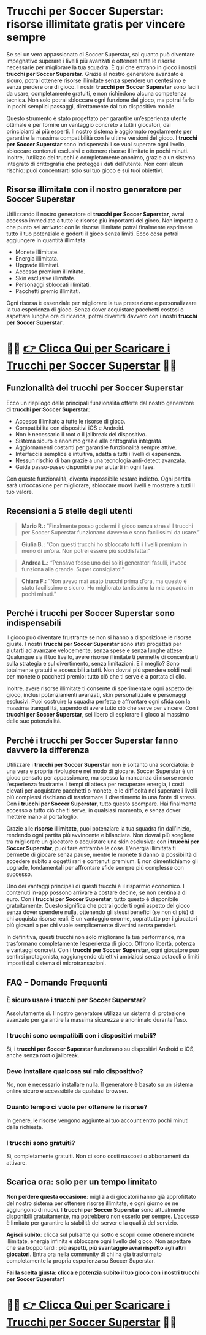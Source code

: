 <h1>Trucchi per Soccer Superstar: risorse illimitate gratis per vincere sempre</h1>

<p>Se sei un vero appassionato di Soccer Superstar, sai quanto può diventare impegnativo superare i livelli più avanzati e ottenere tutte le risorse necessarie per migliorare la tua squadra. È qui che entrano in gioco i nostri <strong>trucchi per Soccer Superstar</strong>. Grazie al nostro generatore avanzato e sicuro, potrai ottenere risorse illimitate senza spendere un centesimo e senza perdere ore di gioco. I nostri <strong>trucchi per Soccer Superstar</strong> sono facili da usare, completamente gratuiti, e non richiedono alcuna competenza tecnica. Non solo potrai sbloccare ogni funzione del gioco, ma potrai farlo in pochi semplici passaggi, direttamente dal tuo dispositivo mobile.</p>

<p>Questo strumento è stato progettato per garantire un’esperienza utente ottimale e per fornire un vantaggio concreto a tutti i giocatori, dai principianti ai più esperti. Il nostro sistema è aggiornato regolarmente per garantire la massima compatibilità con le ultime versioni del gioco. I <strong>trucchi per Soccer Superstar</strong> sono indispensabili se vuoi superare ogni livello, sbloccare contenuti esclusivi e ottenere risorse illimitate in pochi minuti. Inoltre, l’utilizzo dei trucchi è completamente anonimo, grazie a un sistema integrato di crittografia che protegge i dati dell’utente. Non corri alcun rischio: puoi concentrarti solo sul tuo gioco e sui tuoi obiettivi.</p>

<h2>Risorse illimitate con il nostro generatore per Soccer Superstar</h2>

<p>Utilizzando il nostro generatore di <strong>trucchi per Soccer Superstar</strong>, avrai accesso immediato a tutte le risorse più importanti del gioco. Non importa a che punto sei arrivato: con le risorse illimitate potrai finalmente esprimere tutto il tuo potenziale e goderti il gioco senza limiti. Ecco cosa potrai aggiungere in quantità illimitata:</p>

<ul>
  <li>Monete illimitate.</li>
  <li>Energia illimitata.</li>
  <li>Upgrade illimitati.</li>
  <li>Accesso premium illimitato.</li>
  <li>Skin esclusive illimitate.</li>
  <li>Personaggi sbloccati illimitati.</li>
  <li>Pacchetti premio illimitati.</li>
</ul>

<p>Ogni risorsa è essenziale per migliorare la tua prestazione e personalizzare la tua esperienza di gioco. Senza dover acquistare pacchetti costosi o aspettare lunghe ore di ricarica, potrai divertirti davvero con i nostri <strong>trucchi per Soccer Superstar</strong>.</p>

# 🔴🔴 **[👉 Clicca Qui per Scaricare i Trucchi per Soccer Superstar](https://tinyurl.com/ToccoGioco)** 🔴🔴

<h2>Funzionalità dei trucchi per Soccer Superstar</h2>

<p>Ecco un riepilogo delle principali funzionalità offerte dal nostro generatore di <strong>trucchi per Soccer Superstar</strong>:</p>

<ul>
  <li>Accesso illimitato a tutte le risorse di gioco.</li>
  <li>Compatibilità con dispositivi iOS e Android.</li>
  <li>Non è necessario il root o il jailbreak del dispositivo.</li>
  <li>Sistema sicuro e anonimo grazie alla crittografia integrata.</li>
  <li>Aggiornamenti costanti per garantire funzionalità sempre attive.</li>
  <li>Interfaccia semplice e intuitiva, adatta a tutti i livelli di esperienza.</li>
  <li>Nessun rischio di ban grazie a una tecnologia anti-detect avanzata.</li>
  <li>Guida passo-passo disponibile per aiutarti in ogni fase.</li>
</ul>

<p>Con queste funzionalità, diventa impossibile restare indietro. Ogni partita sarà un’occasione per migliorare, sbloccare nuovi livelli e mostrare a tutti il tuo valore.</p>

<h2>Recensioni a 5 stelle degli utenti</h2>

<blockquote>
  <p><strong>Mario R.:</strong> “Finalmente posso godermi il gioco senza stress! I trucchi per Soccer Superstar funzionano davvero e sono facilissimi da usare.”</p>
</blockquote>

<blockquote>
  <p><strong>Giulia B.:</strong> “Con questi trucchi ho sbloccato tutti i livelli premium in meno di un’ora. Non potrei essere più soddisfatta!”</p>
</blockquote>

<blockquote>
  <p><strong>Andrea L.:</strong> “Pensavo fosse uno dei soliti generatori fasulli, invece funziona alla grande. Super consigliato!”</p>
</blockquote>

<blockquote>
  <p><strong>Chiara F.:</strong> “Non avevo mai usato trucchi prima d’ora, ma questo è stato facilissimo e sicuro. Ho migliorato tantissimo la mia squadra in pochi minuti.”</p>
</blockquote>

<h2>Perché i trucchi per Soccer Superstar sono indispensabili</h2>

<p>Il gioco può diventare frustrante se non si hanno a disposizione le risorse giuste. I nostri <strong>trucchi per Soccer Superstar</strong> sono stati progettati per aiutarti ad avanzare velocemente, senza spese e senza lunghe attese. Qualunque sia il tuo livello, avere risorse illimitate ti permette di concentrarti sulla strategia e sul divertimento, senza limitazioni. E il meglio? Sono totalmente gratuiti e accessibili a tutti. Non dovrai più spendere soldi reali per monete o pacchetti premio: tutto ciò che ti serve è a portata di clic.</p>

<p>Inoltre, avere risorse illimitate ti consente di sperimentare ogni aspetto del gioco, inclusi potenziamenti avanzati, skin personalizzate e personaggi esclusivi. Puoi costruire la squadra perfetta e affrontare ogni sfida con la massima tranquillità, sapendo di avere tutto ciò che serve per vincere. Con i <strong>trucchi per Soccer Superstar</strong>, sei libero di esplorare il gioco al massimo delle sue potenzialità.</p>

<h2>Perché i trucchi per Soccer Superstar fanno davvero la differenza</h2>

<p>Utilizzare i <strong>trucchi per Soccer Superstar</strong> non è soltanto una scorciatoia: è una vera e propria rivoluzione nel modo di giocare. Soccer Superstar è un gioco pensato per appassionare, ma spesso la mancanza di risorse rende l’esperienza frustrante. I tempi di attesa per recuperare energia, i costi elevati per acquistare pacchetti o monete, e le difficoltà nel superare i livelli più complessi rischiano di trasformare il divertimento in una fonte di stress. Con i <strong>trucchi per Soccer Superstar</strong>, tutto questo scompare. Hai finalmente accesso a tutto ciò che ti serve, in qualsiasi momento, e senza dover mettere mano al portafoglio.</p>

<p>Grazie alle <strong>risorse illimitate</strong>, puoi potenziare la tua squadra fin dall’inizio, rendendo ogni partita più avvincente e bilanciata. Non dovrai più scegliere tra migliorare un giocatore o acquistare una skin esclusiva: con i <strong>trucchi per Soccer Superstar</strong>, puoi fare entrambe le cose. L’energia illimitata ti permette di giocare senza pause, mentre le monete ti danno la possibilità di accedere subito a oggetti rari e contenuti premium. E non dimentichiamo gli upgrade, fondamentali per affrontare sfide sempre più complesse con successo.</p>

<p>Uno dei vantaggi principali di questi trucchi è il risparmio economico. I contenuti in-app possono arrivare a costare decine, se non centinaia di euro. Con i <strong>trucchi per Soccer Superstar</strong>, tutto questo è disponibile gratuitamente. Questo significa che potrai goderti ogni aspetto del gioco senza dover spendere nulla, ottenendo gli stessi benefici (se non di più) di chi acquista risorse reali. È un vantaggio enorme, soprattutto per i giocatori più giovani o per chi vuole semplicemente divertirsi senza pensieri.</p>

<p>In definitiva, questi trucchi non solo migliorano la tua performance, ma trasformano completamente l’esperienza di gioco. Offrono libertà, potenza e vantaggi concreti. Con i <strong>trucchi per Soccer Superstar</strong>, ogni giocatore può sentirsi protagonista, raggiungendo obiettivi ambiziosi senza ostacoli o limiti imposti dal sistema di microtransazioni.</p>

<h2>FAQ – Domande Frequenti</h2>

<h3>È sicuro usare i trucchi per Soccer Superstar?</h3>
<p>Assolutamente sì. Il nostro generatore utilizza un sistema di protezione avanzato per garantire la massima sicurezza e anonimato durante l’uso.</p>

<h3>I trucchi sono compatibili con i dispositivi mobili?</h3>
<p>Sì, i <strong>trucchi per Soccer Superstar</strong> funzionano su dispositivi Android e iOS, anche senza root o jailbreak.</p>

<h3>Devo installare qualcosa sul mio dispositivo?</h3>
<p>No, non è necessario installare nulla. Il generatore è basato su un sistema online sicuro e accessibile da qualsiasi browser.</p>

<h3>Quanto tempo ci vuole per ottenere le risorse?</h3>
<p>In genere, le risorse vengono aggiunte al tuo account entro pochi minuti dalla richiesta.</p>

<h3>I trucchi sono gratuiti?</h3>
<p>Sì, completamente gratuiti. Non ci sono costi nascosti o abbonamenti da attivare.</p>

<h2>Scarica ora: solo per un tempo limitato</h2>

<p><strong>Non perdere questa occasione</strong>: migliaia di giocatori hanno già approfittato del nostro sistema per ottenere risorse illimitate, e ogni giorno se ne aggiungono di nuovi. I <strong>trucchi per Soccer Superstar</strong> sono attualmente disponibili gratuitamente, ma potrebbero non esserlo per sempre. L’accesso è limitato per garantire la stabilità dei server e la qualità del servizio.</p>

<p><strong>Agisci subito</strong>: clicca sul pulsante qui sotto e scopri come ottenere monete illimitate, energia infinita e sbloccare ogni livello del gioco. Non aspettare che sia troppo tardi: <strong>più aspetti, più svantaggio avrai rispetto agli altri giocatori</strong>. Entra ora nella community di chi ha già trasformato completamente la propria esperienza su Soccer Superstar.</p>

<p><strong>Fai la scelta giusta: clicca e potenzia subito il tuo gioco con i nostri trucchi per Soccer Superstar!</strong></p>

# 🔴🔴 **[👉 Clicca Qui per Scaricare i Trucchi per Soccer Superstar](https://tinyurl.com/ToccoGioco)** 🔴🔴

